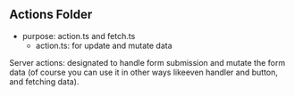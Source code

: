 ## Actions Folder

- purpose: action.ts and fetch.ts
  - action.ts: for update and mutate data

Server actions: designated to handle form submission and mutate the form data (of course you can use it in other ways likeeven handler and button, and fetching data).
